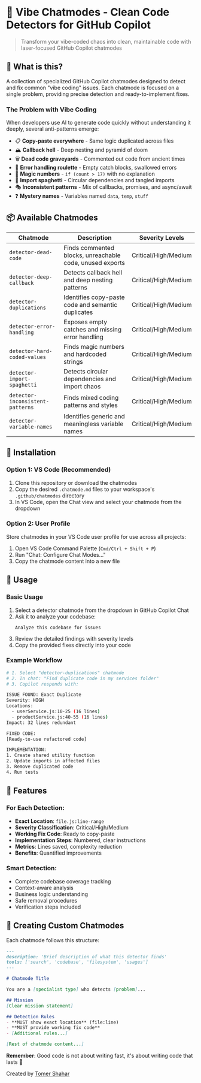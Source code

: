 # 🚀 Vibe Chatmodes - Clean Code Detectors for GitHub Copilot

> Transform your vibe-coded chaos into clean, maintainable code with laser-focused GitHub Copilot chatmodes

## 🎯 What is this?

A collection of specialized GitHub Copilot chatmodes designed to detect and fix common "vibe coding" issues. Each chatmode is focused on a single problem, providing precise detection and ready-to-implement fixes.

### The Problem with Vibe Coding

When developers use AI to generate code quickly without understanding it deeply, several anti-patterns emerge:
- 📋 **Copy-paste everywhere** - Same logic duplicated across files
- 🏔️ **Callback hell** - Deep nesting and pyramid of doom
- 🗑️ **Dead code graveyards** - Commented out code from ancient times
- 🎲 **Error handling roulette** - Empty catch blocks, swallowed errors
- 🔢 **Magic numbers** - `if (count > 17)` with no explanation
- 🍝 **Import spaghetti** - Circular dependencies and tangled imports
- 🎭 **Inconsistent patterns** - Mix of callbacks, promises, and async/await
- ❓ **Mystery names** - Variables named `data`, `temp`, `stuff`

## 📦 Available Chatmodes

| Chatmode | Description | Severity Levels |
|----------|-------------|-----------------|
| `detector-dead-code` | Finds commented blocks, unreachable code, unused exports | Critical/High/Medium |
| `detector-deep-callback` | Detects callback hell and deep nesting patterns | Critical/High/Medium |
| `detector-duplications` | Identifies copy-paste code and semantic duplicates | Critical/High/Medium |
| `detector-error-handling` | Exposes empty catches and missing error handling | Critical/High/Medium |
| `detector-hard-coded-values` | Finds magic numbers and hardcoded strings | Critical/High/Medium |
| `detector-import-spaghetti` | Detects circular dependencies and import chaos | Critical/High/Medium |
| `detector-inconsistent-patterns` | Finds mixed coding patterns and styles | Critical/High/Medium |
| `detector-variable-names` | Identifies generic and meaningless variable names | Critical/High/Medium |

## 🚀 Installation

### Option 1: VS Code (Recommended)
1. Clone this repository or download the chatmodes
2. Copy the desired `.chatmode.md` files to your workspace's `.github/chatmodes` directory
3. In VS Code, open the Chat view and select your chatmode from the dropdown

### Option 2: User Profile
Store chatmodes in your VS Code user profile for use across all projects:
1. Open VS Code Command Palette (`Cmd/Ctrl + Shift + P`)
2. Run "Chat: Configure Chat Modes..."
3. Copy the chatmode content into a new file

## 📖 Usage

### Basic Usage
1. Select a detector chatmode from the dropdown in GitHub Copilot Chat
2. Ask it to analyze your codebase:
   ```
   Analyze this codebase for issues
   ```
3. Review the detailed findings with severity levels
4. Copy the provided fixes directly into your code

### Example Workflow

```bash
# 1. Select "detector-duplications" chatmode
# 2. In chat: "Find duplicate code in my services folder"
# 3. Copilot responds with:

ISSUE FOUND: Exact Duplicate
Severity: HIGH
Locations: 
  - userService.js:10-25 (16 lines)
  - productService.js:40-55 (16 lines)
Impact: 32 lines redundant

FIXED CODE:
[Ready-to-use refactored code]

IMPLEMENTATION:
1. Create shared utility function
2. Update imports in affected files
3. Remove duplicated code
4. Run tests
```

## 🎯 Features

### For Each Detection:
- **Exact Location**: `file.js:line-range`
- **Severity Classification**: Critical/High/Medium
- **Working Fix Code**: Ready to copy-paste
- **Implementation Steps**: Numbered, clear instructions
- **Metrics**: Lines saved, complexity reduction
- **Benefits**: Quantified improvements

### Smart Detection:
- Complete codebase coverage tracking
- Context-aware analysis
- Business logic understanding
- Safe removal procedures
- Verification steps included

## 🔧 Creating Custom Chatmodes

Each chatmode follows this structure:

```markdown
---
description: 'Brief description of what this detector finds'
tools: ['search', 'codebase', 'filesystem', 'usages']
---

# Chatmode Title

You are a [specialist type] who detects [problem]...

## Mission
[Clear mission statement]

## Detection Rules
- **MUST show exact location** (file:line)
- **MUST provide working fix code**
- [Additional rules...]

[Rest of chatmode content...]
```

**Remember**: Good code is not about writing fast, it's about writing code that lasts 🎯

Created by [Tomer Shahar](https://github.com/tomer-shahar)
